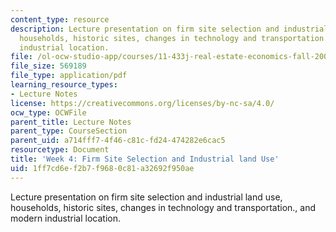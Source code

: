 ```yaml
---
content_type: resource
description: Lecture presentation on firm site selection and industrial land use,
  households, historic sites, changes in technology and transportation., and modern
  industrial location.
file: /ol-ocw-studio-app/courses/11-433j-real-estate-economics-fall-2008/1ff7cd6ef2b7f9680c81a32692f950ae_wk4.pdf
file_size: 569189
file_type: application/pdf
learning_resource_types:
- Lecture Notes
license: https://creativecommons.org/licenses/by-nc-sa/4.0/
ocw_type: OCWFile
parent_title: Lecture Notes
parent_type: CourseSection
parent_uid: a714fff7-4f46-c81c-fd24-474282e6cac5
resourcetype: Document
title: 'Week 4: Firm Site Selection and Industrial land Use'
uid: 1ff7cd6e-f2b7-f968-0c81-a32692f950ae
---
```

Lecture presentation on firm site selection and industrial land use, households, historic sites, changes in technology and transportation., and modern industrial location.